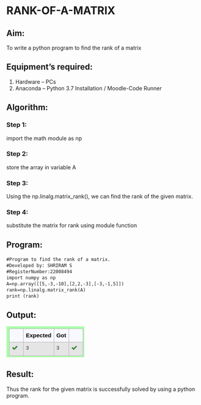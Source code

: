 # RANK-OF-A-MATRIX
## Aim:
To write a python program to find the rank of a matrix
## Equipment’s required:
1. 	Hardware – PCs
2. 	Anaconda – Python 3.7 Installation / Moodle-Code Runner
## Algorithm:
### Step 1: 
import the math module as np
### Step 2: 
store the array in variable A
### Step 3:
Using the np.linalg.matrix_rank(), we can find the rank of the given matrix.
### Step 4: 
substitute the matrix for rank using module function
## Program:
```
#Program to find the rank of a matrix.
#Developed by: SHRIRAM S
#RegisterNumber:22008494
import numpy as np
A=np.array([[5,-3,-10],[2,2,-3],[-3,-1,5]])
rank=np.linalg.matrix_rank(A)
print (rank)
```
## Output:
![output](rank.png)
## Result:
Thus the rank for the given matrix is successfully solved by  using a python program.

